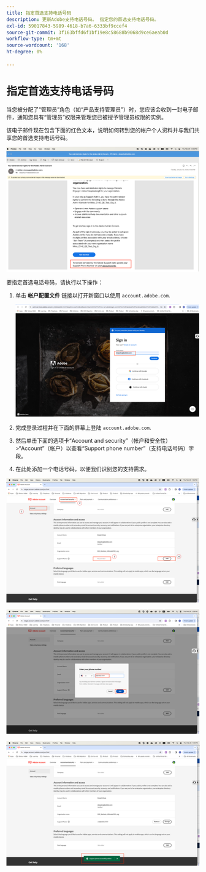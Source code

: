 ```yaml
---
title: 指定首选支持电话号码
description: 更新Adobe支持电话号码。 指定您的首选支持电话号码。
exl-id: 59017843-5989-4618-b7a6-6333bf9ccef4
source-git-commit: 3f163bffd6f1bf19e8c58688b9068d9ce6aeab0d
workflow-type: tm+mt
source-wordcount: '168'
ht-degree: 0%

---
```


# 指定首选支持电话号码

当您被分配了“管理员”角色（如“产品支持管理员”）时，您应该会收到一封电子邮件，通知您具有“管理员”权限来管理您已被授予管理员权限的实例。

该电子邮件现在包含下面的红色文本，说明如何转到您的帐户个人资料并与我们共享您的首选支持电话号码。

![首选支持编号](assets/admin-console-1.png)

要指定首选电话号码，请执行以下操作：

1. 单击 **帐户配置文件** 链接以打开新窗口以使用 `account.adobe.com`.

   ![登录](assets/sign-in.png)

1. 完成登录过程并在下面的屏幕上登陆 `account.adobe.com`.
1. 然后单击下面的选项卡“Account and security”（帐户和安全性）>“Account”（帐户）以查看“Support phone number”（支持电话号码）字段。
1. 在此处添加一个电话号码，以便我们识别您的支持需求。

![指定详细信息](assets/account-info.png)

![添加电话号码](assets/enter-phone-number.png)

![个结果](assets/result.png)
